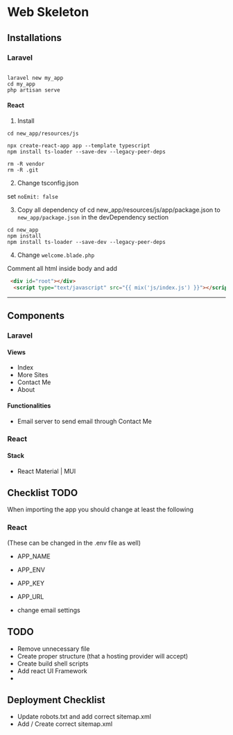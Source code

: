 Web Skeleton
============

Installations
-------------


### Laravel 


```shell

laravel new my_app 
cd my_app 
php artisan serve
```

#### React

1. Install

```shell
cd new_app/resources/js

npx create-react-app app --template typescript
npm install ts-loader --save-dev --legacy-peer-deps

rm -R vendor 
rm -R .git 

```

2. Change tsconfig.json 

set `noEmit: false`


3. Copy all dependency of cd new_app/resources/js/app/package.json to 
`new_app/package.json` in the devDependency section

```shell
cd new_app
npm install 
npm install ts-loader --save-dev --legacy-peer-deps
```

4. Change `welcome.blade.php`

Comment all html inside body and add 

```html 
 <div id="root"></div>
  <script type="text/javascript" src="{{ mix('js/index.js') }}"></script>
```


--------------------------

Components
----------

### Laravel

#### Views 

* Index
* More Sites
* Contact Me
* About 

#### Functionalities

* Email server to send email through Contact Me


### React


#### Stack

* React Material | MUI


Checklist TODO
--------------

When importing the app you should change at least the following 

### React

(These can be changed in the .env file as well)

* APP_NAME
* APP_ENV
* APP_KEY
* APP_URL

* change email settings

TODO
-----


* Remove unnecessary file
* Create proper structure (that a hosting provider will accept)
* Create build shell scripts
* Add react UI Framework 
* 


Deployment Checklist
--------------------

* Update robots.txt and add correct sitemap.xml
* Add / Create correct sitemap.xml
